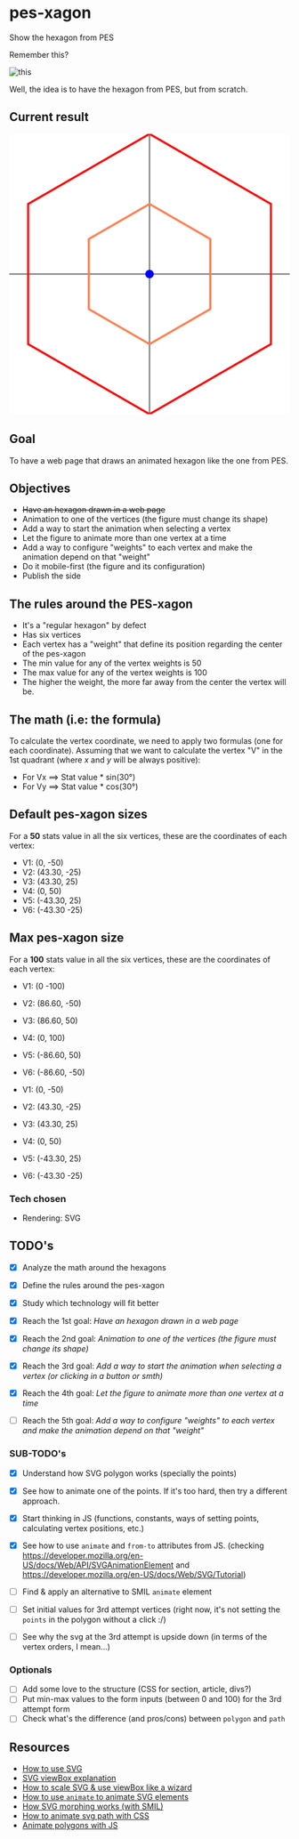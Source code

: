 # pes-xagon
Show the hexagon from PES 

Remember this?

![this](https://i46.servimg.com/u/f46/16/76/97/21/pes6_243.jpg)


Well, the idea is to have the hexagon from PES, but from scratch.


## Current result
![](assets/pes-xagon.svg?raw=true)


## Goal
To have a web page that draws an animated hexagon like the one from PES.

## Objectives
* ~~Have an hexagon drawn in a web page~~
* Animation to one of the vertices (the figure must change its shape)
* Add a way to start the animation when selecting a vertex
* Let the figure to animate more than one vertex at a time
* Add a way to configure "weights" to each vertex and make the animation depend on that "weight"
* Do it mobile-first (the figure and its configuration)
* Publish the side


## The rules around the PES-xagon
* It's a "regular hexagon" by defect
* Has six vertices
* Each vertex has a "weight" that define its position regarding the center of the pes-xagon
* The min value for any of the vertex weights is 50
* The max value for any of the vertex weights is 100
* The higher the weight, the more far away from the center the vertex will be.

## The math (i.e: the formula)
To calculate the vertex coordinate, we need to apply two formulas (one for each coordinate). Assuming that we want to calculate the vertex "V" in the 1st quadrant (where *x* and *y* will be always positive):

* For Vx ==> Stat value * sin(30°)
* For Vy ==> Stat value * cos(30°)

## Default pes-xagon sizes
For a **50** stats value in all the six vertices, these are the coordinates of each vertex:
* V1: (0, -50) 
* V2: (43.30, -25) 
* V3: (43.30, 25) 
* V4: (0, 50) 
* V5: (-43.30, 25) 
* V6: (-43.30 -25)

## Max pes-xagon size
For a **100** stats value in all the six vertices, these are the coordinates of each vertex:
* V1: (0 -100)
* V2: (86.60, -50)
* V3: (86.60, 50)
* V4: (0, 100)
* V5: (-86.60, 50)
* V6: (-86.60, -50)

* V1: (0, -50) 
* V2: (43.30, -25) 
* V3: (43.30, 25) 
* V4: (0, 50) 
* V5: (-43.30, 25) 
* V6: (-43.30 -25)

### Tech chosen
* Rendering: SVG

## TODO's
- [x] Analyze the math around the hexagons
- [x] Define the rules around the pes-xagon
- [x] Study which technology will fit better
- [x] Reach the 1st goal: _Have an hexagon drawn in a web page_
- [x]  Reach the 2nd goal: _Animation to one of the vertices (the figure must change its shape)_
- [x] Reach the 3rd goal: _Add a way to start the animation when selecting a vertex (or clicking in a button or smth)_
- [x] Reach the 4th goal: _Let the figure to animate more than one vertex at a time_
- [ ] Reach the 5th goal: _Add a way to configure "weights" to each vertex and make the animation depend on that "weight"_


### SUB-TODO's
- [x] Understand how SVG polygon works (specially the points)
- [x] See how to animate one of the points. If it's too hard, then try a different approach.
- [x] Start thinking in JS (functions, constants, ways of setting points, calculating vertex positions, etc.)
- [x] See how to use `animate` and `from-to` attributes from JS. (checking https://developer.mozilla.org/en-US/docs/Web/API/SVGAnimationElement and https://developer.mozilla.org/en-US/docs/Web/SVG/Tutorial)
- [ ] Find & apply an alternative to SMIL `animate` element
- [ ] Set initial values for 3rd attempt vertices (right now, it's not setting the `points` in the polygon without a click :/)
- [ ] See why the svg at the 3rd attempt is upside down (in terms of the vertex orders, I mean...)


### Optionals
- [ ] Add some love to the structure (CSS for section, article, divs?)
- [ ] Put min-max values to the form inputs (between 0 and 100) for the 3rd attempt form
- [ ] Check what's the difference (and pros/cons) between `polygon` and `path`

## Resources
* [How to use SVG](https://docs.microsoft.com/en-us/previous-versions/windows/internet-explorer/ie-developer/samples/gg193979%28v%3dvs.85%29)
* [SVG viewBox explanation](https://developer.mozilla.org/en-US/docs/Web/SVG/Attribute/viewBox)
* [How to scale SVG & use viewBox like a wizard](https://css-tricks.com/scale-svg/)
* [How to use `animate` to animate SVG elements](https://developer.mozilla.org/en-US/docs/Web/SVG/Element/animate)
* [How SVG morphing works (with SMIL)](https://css-tricks.com/svg-shape-morphing-works/)
* [How to animate svg path with CSS](https://css-tricks.com/animate-svg-path-changes-in-css/)
* [Animate polygons with JS](https://www.creativebloq.com/how-to/create-and-animate-svg-polygons)
